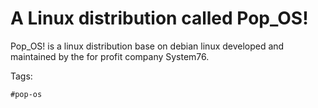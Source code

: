 # A Linux distribution called Pop_OS!

Pop_OS! is a linux distribution base on debian linux developed and maintained
by the for profit company System76.

Tags:

    #pop-os
